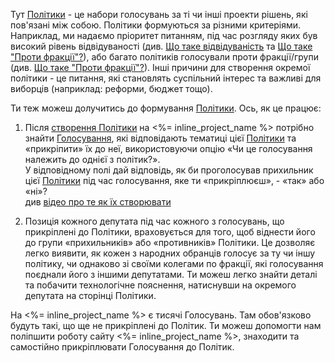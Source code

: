 Тут [Політики](/policies) - це набори голосувань за ті чи інші проекти рішень, які пов'язані між собою.
Політики формуються за різними критеріями.  Наприклад, ми надаємо пріоритет питанням, під час розгляду яких був високий
рівень відвідуваності (див. [Що таке відвідуваність](#attendance) та [Що таке "Проти фракції"?](#rebel)),
або багато політиків голосували проти фракції/групи (див. [Що таке "Проти фракції"?](#rebel)). Інші причини для створення
окремої політики -  це питання, які становлять суспільний інтерес та важливі для виборців
(наприклад: реформи, бюджет тощо).

Ти теж можеш долучитись до формування [Політики](#policies). 
Ось, як це працює:

1. Після [створення Політики](/policies/new) на <%= inline_project_name %>
   потрібно знайти [Голосування](/divisions), які відповідають тематиці цієї [Політики](/policies)
   та «прикріпити» їх до неї, використовуючи опцію «Чи це голосування належить до однієї з політик?».  
   У відповідному полі дай відповідь, як би проголосував прихильник цієї [Політики](/policies)
   під час голосування, яке ти «прикріплюєш», - «так» або «ні»? 
   <br> див <a href="https://rada.oporaua.org/instrumenty/rada4you" target="_blank">відео про те як їх створювати</a>

2. Позиція кожного депутата під час кожного з голосувань, що прикріплені до Політики, враховується для того, щоб 
   віднести його до групи «прихильників» або «противників» Політики.  Це дозволяє легко виявити, як кожен з народних
   обранців голосує за ту чи іншу політику, чи однаково зі своїми колегами по фракції, які голосування поєднали його з
   іншими депутатами. Ти можеш легко знайти деталі та побачити технологічне пояснення, натиснувши на окремого депутата на сторінці Політики.

На <%= inline_project_name %> є тисячі Голосувань. Там обов'язково будуть такі, що ще не прикріплені до Політик. 
Ти можеш допомогти нам поліпшити роботу сайту <%= inline_project_name %>, 
знаходити та самостійно прикріплювати Голосування до Політик.
